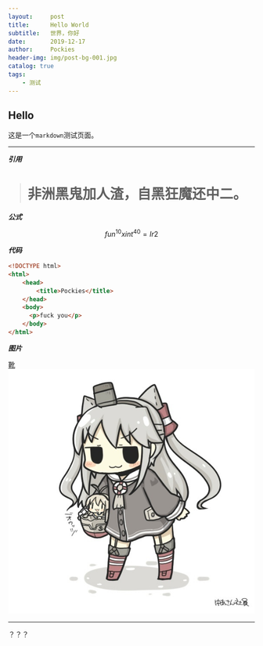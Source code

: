 ```yaml
---
layout:     post
title:      Hello World
subtitle:   世界，你好
date:       2019-12-17
author:     Pockies
header-img: img/post-bg-001.jpg
catalog: true
tags:
    - 测试
---
```


## Hello

这是一个`markdown`测试页面。

------

***引用***

> # 非洲黑鬼加人渣，自黑狂魔还中二。

***公式***

$$ fun^10xint^40=Ir2 $$

***代码***

```html
<!DOCTYPE html>
<html>
	<head>
		<title>Pockies</title>
	</head>
	<body>
      <p>fuck you</p>
	</body>
</html>
```

***图片***

[靴](https://www.pixiv.net/artworks/53693541)
![あぐら](https://raw.githubusercontent.com/Pockies/pic/master/741f9461gw1egj6n459n0j20fy0frtab.jpg)

------

？？？
